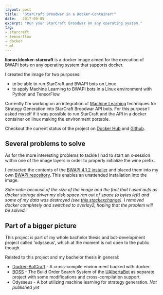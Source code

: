 ```yaml
---
layout: post
title:  "StarCraft Broodwar in a Docker-Container!"
date:   2017-09-05
excerpt: "Run your StarCraft Broodwar on any operating system."
tag:
- starcraft 
- tensorflow
- docker
- ml
---
```


<b>lionax/docker-starcraft</b> is a docker image aimed for the execution of BWAPI bots on any operating system that supports docker.

I created the image for two purposes:

* to be able to run StarCraft and BWAPI bots on Linux
* to apply Machine Learning to BWAPI bots in a Linux environment with Python and TensorFlow

Currently I'm working on an integration of [Machine Learning](https://en.wikipedia.org/wiki/Machine_learning) techniques for Strategy Generation into StarCraft Broodwar API bots. For this purpose I asked myself if it was possible to run StarCraft and the API in a docker container on linux making the environment portable.

Checkout the current status of the project on [Docker Hub](https://hub.docker.com/r/lionax/docker-starcraft/) and [Github](https://github.com/lionax/docker-starcraft).

## Several problems to solve

As for the more interesting problems to tackle I had to start an x-session within one of the image layers in order to properly initialize the wine prefix.

I extracted the contents of the [BWAPI 4.1.2 installer](https://github.com/bwapi/bwapi/releases/tag/v4.1.2) and placed them into my own [BWAPI repository](https://github.com/lionax/bwapi/releases/tag/v4.1.2). This enables an unattended installation into the image.

*Side-note: because of the size of the image and the fact that I used aufs as docker storage driver my disk-space ran out of space (o bytes left) and some of my data was destroyed (see [this stackexchange](https://stackoverflow.com/questions/27853571/why-is-docker-image-eating-up-my-disk-space-that-is-not-used-by-docker/27894675#27894675)). I removed docker completely and switched to overlay2, hoping that the problem will be solved.*

## Part of a bigger picture

This project is part of my whole bachelor thesis and bot-development project called 'odysseus', which at the moment is not open to the public though.

Related to this project and my bachelor thesis in general:

* [Docker-BotCraft](https://hub.docker.com/r/lionax/docker-botcraft/) - A cross-compile environment backed with docker.
* [BOSS](https://hub.docker.com/r/lionax/docker-botcraft/) - The Build Order Search System of the [UAlbertaBot](https://github.com/davechurchill/ualbertabot) as separate project with some modifications and cross-compilation support.
* Odysseus - A bot utilizing machine learning for strategy generation. *Not published yet*